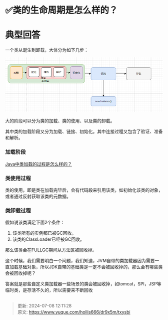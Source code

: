 # ✅类的生命周期是怎么样的？

# 典型回答


一个类从诞生到卸载，大体分为如下几步：



![1669822742133-ad82c487-cc18-4bd2-96c4-8555ce3f8d79.png](./img/ViBzx0xle6YYK4Xz/1669822742133-ad82c487-cc18-4bd2-96c4-8555ce3f8d79-133913.png)





大的阶段可以分为类的加载、类的使用、以及类的卸载。



其中类的加载阶段又分为加载、链接、初始化。其中连接过程又包含了验证、准备和解析。



### 加载阶段


[Java中类加载的过程是怎么样的？](https://www.yuque.com/hollis666/dr9x5m/tuikxhaa2urq32ds)



### 类使用过程
类的使用，即是类在加载完毕后，会有代码段来引用该类，如初始化该类的对象，或者通过反射获取该类的元数据。



### 类卸载过程


假如说该类满足下面2个条件：



1. 该类所有的实例都已被GC回收。
2. 该类的ClassLoader已经被GC回收。



那么该类会在FULLGC期间从方法区被回收掉。



这个时候，我们需要明白一个问题，我们知道，JVM自带的类加载器因为需要一直加载基础对象，所以JDK自带的基础类是一定不会被回收掉的，那么会有哪些类会被回收掉呢？



答案就是那些自定义类加载器一些场景的类会被回收掉，如tomcat，SPI，JSP等临时类，是存活不久的，所以需要来不断回收





## 


> 更新: 2024-07-08 12:11:28  
> 原文: <https://www.yuque.com/hollis666/dr9x5m/txysbi>